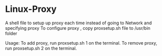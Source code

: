 # Linux-Proxy
A shell file to setup up proxy each time instead of going to Network and specifying proxy 
To configure proxy , copy proxsetup.sh file to /usr/bin folder

Usage:
  To add proxy, run proxsetup.sh 1 on the terminal.
  To remove proxy, run proxsetup.sh 2 on the terminal. 
